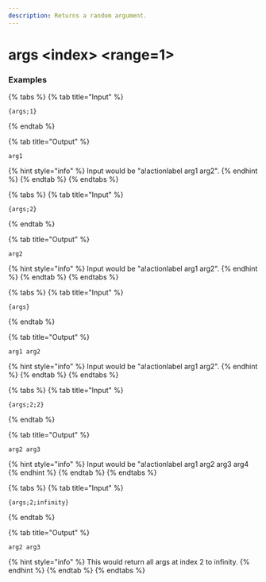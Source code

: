 ```yaml
---
description: Returns a random argument.
---
```


# args &lt;index> <range=1>

### Examples

{% tabs %}
{% tab title="Input" %}

```text
{args;1}
```

{% endtab %}

{% tab title="Output" %}

```text
arg1
```

{% hint style="info" %}
Input would be "a!actionlabel arg1 arg2".
{% endhint %}
{% endtab %}
{% endtabs %}

{% tabs %}
{% tab title="Input" %}

```text
{args;2}
```

{% endtab %}

{% tab title="Output" %}

```text
arg2
```

{% hint style="info" %}
Input would be "a!actionlabel arg1 arg2".
{% endhint %}
{% endtab %}
{% endtabs %}

{% tabs %}
{% tab title="Input" %}

```text
{args}
```

{% endtab %}

{% tab title="Output" %}

```text
arg1 arg2
```

{% hint style="info" %}
Input would be "a!actionlabel arg1 arg2".
{% endhint %}
{% endtab %}
{% endtabs %}

{% tabs %}
{% tab title="Input" %}

```text
{args;2;2}
```

{% endtab %}

{% tab title="Output" %}

```text
arg2 arg3
```

{% hint style="info" %}
Input would be "a!actionlabel arg1 arg2 arg3 arg4
{% endhint %}
{% endtab %}
{% endtabs %}

{% tabs %}
{% tab title="Input" %}

```text
{args;2;infinity}
```

{% endtab %}

{% tab title="Output" %}

```text
arg2 arg3
```

{% hint style="info" %}
This would return all args at index 2 to infinity.
{% endhint %}
{% endtab %}
{% endtabs %}
